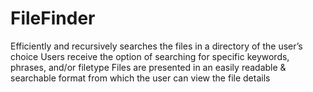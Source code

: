 # FileFinder
Efficiently and recursively searches the files in a directory of the user’s choice
Users receive the option of searching for specific keywords, phrases, and/or filetype
Files are presented in an easily readable & searchable format from which the user can view the file details 
